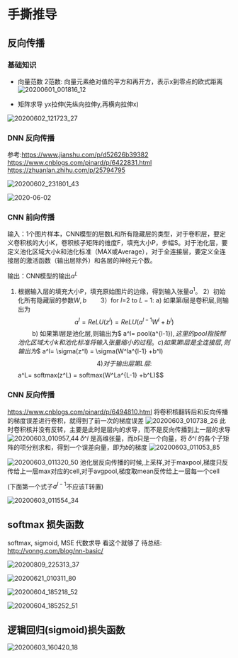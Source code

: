 # 手撕推导
## 反向传播
### 基础知识
- 向量范数
2范数: 向量元素绝对值的平方和再开方，表示x到零点的欧式距离
![20200601_001816_12](assets/20200601_001816_12.png)

- 矩阵求导
yx拉伸(先纵向拉伸y,再横向拉伸x)

![20200602_121723_27](assets/20200602_121723_27.png)

### DNN 反向传播
参考:https://www.jianshu.com/p/d52626b39382
https://www.cnblogs.com/pinard/p/6422831.html
https://zhuanlan.zhihu.com/p/25794795

![20200602_231801_43](assets/20200602_231801_43.png)

![2020-06-02](/assets/2020-06-02.jpg)

### CNN 前向传播
输入：1个图片样本，CNN模型的层数L和所有隐藏层的类型，对于卷积层，要定义卷积核的大小K，卷积核子矩阵的维度F，填充大小P，步幅S。对于池化层，要定义池化区域大小k和池化标准（MAX或Average），对于全连接层，要定义全连接层的激活函数（输出层除外）和各层的神经元个数。

输出：CNN模型的输出$a^L$

1) 根据输入层的填充大小P，填充原始图片的边缘，得到输入张量$a^1$。
2）初始化所有隐藏层的参数$W,b$　　
3）for $l$=2 to $L-1$:
a) 如果第$l$层是卷积层,则输出为$$ a^l= ReLU(z^l) = ReLU(a^{l-1}W^l +b^l)$$　　
b) 如果第$l$层是池化层,则输出为$ a^l= pool(a^{l-1})$, 这里的pool指按照池化区域大小k和池化标准将输入张量缩小的过程。
c) 如果第$l$层是全连接层,则输出为$$ a^l= \sigma(z^l) = \sigma(W^la^{l-1} +b^l)$$
4)对于输出层第L层: $$ a^L= softmax(z^L) = softmax(W^La^{L-1} +b^L)$$


### CNN 反向传播
https://www.cnblogs.com/pinard/p/6494810.html
将卷积核翻转后和反向传播的梯度误差进行卷积，就得到了前一次的梯度误差
![20200603_010738_26](assets/20200603_010738_26.png)
此时卷积核并没有反转，主要是此时是层内的求导，而不是反向传播到上一层的求导
![20200603_010957_44](assets/20200603_010957_44.png)
𝛿^𝑙 是高维张量，而𝑏只是一个向量，将 𝛿^𝑙 的各个子矩阵的项分别求和，得到一个误差向量，即为𝑏的梯度
![20200603_011053_85](assets/20200603_011053_85.png)

![20200603_011320_50](assets/20200603_011320_50.png)
池化层反向传播的时候,上采样,对于maxpool,梯度只反传给上一层max对应的cell,对于avgpool,梯度取mean反传给上一层每一个cell

(下面第一个式子$a^{l-1}$不应该T转置)

![20200603_011554_34](assets/20200603_011554_34.png)

## softmax 损失函数
softmax, sigmoid, MSE 代数求导 看这个就够了
待总结: http://vonng.com/blog/nn-basic/

![20200809_225313_37](assets/20200809_225313_37.png)

![20200621_010311_80](assets/20200621_010311_80.png)

![20200604_185218_52](assets/20200604_185218_52.png)

![20200604_185252_51](assets/20200604_185252_51.png)

## 逻辑回归(sigmoid)损失函数

![20200603_160420_18](assets/20200603_160420_18.png)
